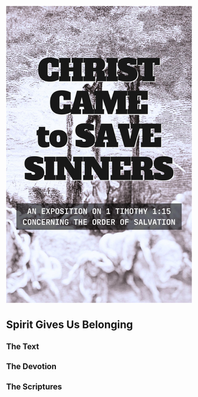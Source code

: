 <img class="intro-right" src="../images/book-ccss-3.jpg">

# Spirit Gives Us Belonging

## The Text

## The Devotion

## The Scriptures
